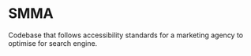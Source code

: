 # SMMA
Codebase that follows accessibility standards for a marketing agency to optimise for search engine. 
